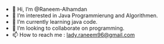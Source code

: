 - 👋 Hi, I’m @Raneem-Alhamdan
- 👀 I’m interested in Java Programmierung and Algorithmen.
- 🌱 I’m currently learning java code. 
- 💞️ I’m looking to collaborate on programming.
- 📫 How to reach me : lady.raneem96@gmail.com

<!---
Raneem-Alhamdan/Raneem-Alhamdan is a ✨ special ✨ repository because its `README.md` (this file) appears on your GitHub profile.
You can click the Preview link to take a look at your changes.
--->
